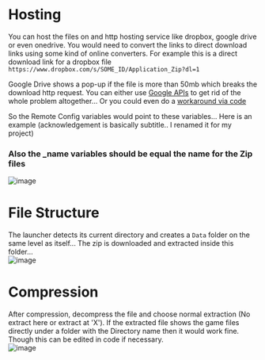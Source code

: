 # Hosting
You can host the files on and http hosting service like dropbox, google drive or even onedrive. You would need to convert the links to direct download links using some kind of online converters. 
For example this is a direct download link for a dropbox file `https://www.dropbox.com/s/SOME_ID/Application_Zip?dl=1`

Google Drive shows a pop-up if the file is more than 50mb which breaks the download http request. You can either use [Google APIs](https://bytesbin.com/skip-google-drive-virus-scan-warning-large-files/) to get rid of the whole problem altogether... Or you could even do a [workaround via code](https://stackoverflow.com/a/44402826)

So the Remote Config variables would point to these variables... Here is an example (acknowledgement is basically subtitle.. I renamed it for my project)

### Also the \_name variables should be equal the name for the Zip files
![image](https://github.com/AXVIII3/unity-app-launcher/assets/76608488/59fab93f-c0f6-4470-bb5b-0a8e11462694)


# File Structure
The launcher detects its current directory and creates a `Data` folder on the same level as itself... The zip is downloaded and extracted inside this folder...<br>
![image](https://github.com/AXVIII3/unity-app-launcher/assets/76608488/24175a3a-f980-453c-a2dc-7571b9bd0166)


# Compression
After compression, decompress the file and choose normal extraction (No extract here or extract at 'X'). If the extracted file shows the game files directly under a folder with the Directory name then it would work fine. Though this can be edited in code if necessary.<br>
![image](https://github.com/AXVIII3/unity-app-launcher/assets/76608488/5ddc770e-6a31-4b91-8b58-d77505eed5f4)
